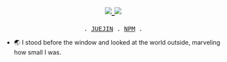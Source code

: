 <!--
**inblossoms/inblossoms** is a ✨ _special_ ✨ repository because its `README.md` (this file) appears on your GitHub profile.
-->
<h1 align="center"> 
  <a href="#"> 
    <img src="https://readme-typing-svg.herokuapp.com?font=Fira+Code&pause=1000&width=435&lines=Rust+%26+Node+%26+Web+development+%E2%9C%A8+">
<img src="https://readme-typing-svg.herokuapp.com?font=Fira+Code&pause=1000&width=435&lines=Day+By+Day+Through+By+Through++%E2%8F%B1%EF%B8%8F+">
  </a> 
</h1>

<p align="center">
  <samp>
    .
    <a href="https://juejin.cn/user/1218688825432605">JUEJIN</a> .
    <a href="https://www.npmjs.com/settings/inblossoms/packages">NPM</a> .
  </samp>
</p>

- 🌏 I stood before the window and looked at the world outside, marveling how small I was.
 

